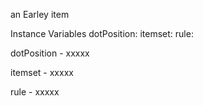 an Earley item

Instance Variables
	dotPosition:		<Object>
	itemset:		<Object>
	rule:		<Object>

dotPosition
	- xxxxx

itemset
	- xxxxx

rule
	- xxxxx
